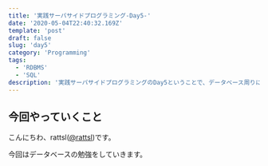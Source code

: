```yaml
---
title: '実践サーバサイドプログラミング-Day5-'
date: '2020-05-04T22:40:32.169Z'
template: 'post'
draft: false
slug: 'day5'
category: 'Programming'
tags:
  - 'RDBMS'
  - 'SQL'
description: '実践サーバサイドプログラミングのDay5ということで、データベース周りについて勉強していきます。'
---
```


## 今回やっていくこと

こんにちわ、rattsl([@rattsl](https://twitter.com/rattsl))です。

今回はデータベースの勉強をしていきます。